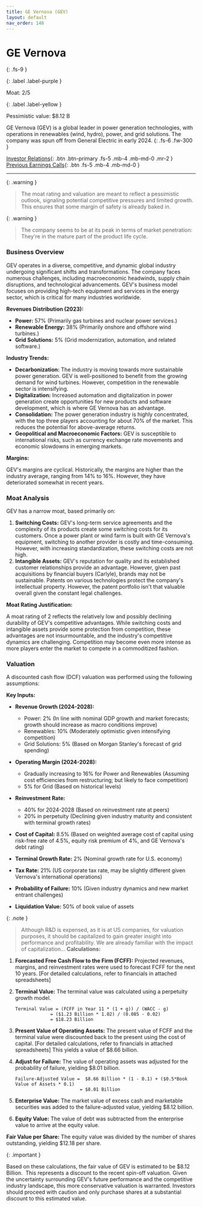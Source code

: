 ```yaml
---
title: GE Vernova (GEV)
layout: default
nav_order: 148
---
```


# GE Vernova
{: .fs-9 }

{: .label .label-purple }

Moat: 2/5

{: .label .label-yellow }

Pessimistic value: $8.12 B

GE Vernova (GEV) is a global leader in power generation technologies, with operations in renewables (wind, hydro), power, and grid solutions. The company was spun off from General Electric in early 2024.
{: .fs-6 .fw-300 }

[Investor Relations](https://www.google.com/search?q=GEV+investor+relations){: .btn .btn-primary .fs-5 .mb-4 .mb-md-0 .mr-2 }
[Previous Earnings Calls](https://discountingcashflows.com/company/GEV/transcripts/){: .btn .fs-5 .mb-4 .mb-md-0 }

---

{: .warning } 
>The moat rating and valuation are meant to reflect a pessimistic outlook, signaling potential competitive pressures and limited growth. This ensures that some margin of safety is already baked in.


{: .warning }
> The company seems to be at its peak in terms of market penetration: They're in the mature part of the product life cycle.
### Business Overview

GEV operates in a diverse, competitive, and dynamic global industry undergoing significant shifts and transformations. The company faces numerous challenges, including macroeconomic headwinds, supply chain disruptions, and technological advancements. GEV's business model focuses on providing high-tech equipment and services in the energy sector, which is critical for many industries worldwide.

**Revenues Distribution (2023):**

* **Power:** 57% (Primarily gas turbines and nuclear power services.)
* **Renewable Energy:** 38% (Primarily onshore and offshore wind turbines.)
* **Grid Solutions:** 5% (Grid modernization, automation, and related software.)

**Industry Trends:**

* **Decarbonization:** The industry is moving towards more sustainable power generation. GEV is well-positioned to benefit from the growing demand for wind turbines. However, competition in the renewable sector is intensifying.
* **Digitalization:** Increased automation and digitalization in power generation create opportunities for new products and software development, which is where GE Vernova has an advantage.  
* **Consolidation:** The power generation industry is highly concentrated, with the top three players accounting for about 70% of the market. This reduces the potential for above-average returns.
* **Geopolitical and Macroeconomic Factors:** GEV is susceptible to international risks, such as currency exchange rate movements and economic slowdowns in emerging markets.

**Margins:**

GEV's margins are cyclical. Historically, the margins are higher than the industry average, ranging from 14% to 16%. However, they have deteriorated somewhat in recent years.

### Moat Analysis

GEV has a narrow moat, based primarily on:

1. **Switching Costs:** GEV's long-term service agreements and the complexity of its products create some switching costs for its customers. Once a power plant or wind farm is built with GE Vernova's equipment, switching to another provider is costly and time-consuming. However, with increasing standardization, these switching costs are not high.
2. **Intangible Assets:** GEV's reputation for quality and its established customer relationships provide an advantage. However, given past acquisitions by financial buyers (Carlyle), brands may not be sustainable. Patents on various technologies protect the company's intellectual property. However, the patent portfolio isn't that valuable overall given the constant legal challenges.

**Moat Rating Justification:**

A moat rating of 2 reflects the relatively low and possibly declining durability of GEV's competitive advantages. While switching costs and intangible assets provide some protection from competition, these advantages are not insurmountable, and the industry's competitive dynamics are challenging. Competition may become even more intense as more players enter the market to compete in a commoditized fashion.

### Valuation

A discounted cash flow (DCF) valuation was performed using the following assumptions:

**Key Inputs:**

* **Revenue Growth (2024-2028):**
  * Power: 2% (In line with nominal GDP growth and market forecasts; growth should increase as macro conditions improve)
  * Renewables: 10% (Moderately optimistic given intensifying competition)
  * Grid Solutions: 5% (Based on Morgan Stanley's forecast of grid spending)

* **Operating Margin (2024-2028):**
  * Gradually increasing to 16% for Power and Renewables (Assuming cost efficiencies from restructuring; but likely to face competition)
  * 5% for Grid (Based on historical levels)

* **Reinvestment Rate:**
  * 40% for 2024-2028 (Based on reinvestment rate at peers)
  * 20% in perpetuity (Declining given industry maturity and consistent with terminal growth rates)
* **Cost of Capital:** 8.5% (Based on weighted average cost of capital using risk-free rate of 4.5%, equity risk premium of 4%, and GE Vernova's debt rating)
* **Terminal Growth Rate:** 2% (Nominal growth rate for U.S. economy)
* **Tax Rate:** 21% (US corporate tax rate, may be slightly different given Vernova's international operations)
* **Probability of Failure:** 10% (Given industry dynamics and new market entrant challenges)
* **Liquidation Value:** 50% of book value of assets

{: .note }
> Although R&D is expensed, as it is at US companies, for valuation purposes, it should be capitalized to gain greater insight into performance and profitability. We are already familiar with the impact of capitalization...
**Calculations:**

1. **Forecasted Free Cash Flow to the Firm (FCFF):**  Projected revenues, margins, and reinvestment rates were used to forecast FCFF for the next 10 years. [For detailed calculations, refer to financials in attached spreadsheets]

2. **Terminal Value:** The terminal value was calculated using a perpetuity growth model.

   ```
   Terminal Value = (FCFF in Year 11 * (1 + g)) / (WACC - g)
                = ($1.23 Billion * 1.02) / (0.085 - 0.02)
                = $18.23 Billion
   ```

3. **Present Value of Operating Assets:** The present value of FCFF and the terminal value were discounted back to the present using the cost of capital. [For detailed calculations, refer to financials in attached spreadsheets] This yields a value of $8.66 billion.

4. **Adjust for Failure:** The value of operating assets was adjusted for the probability of failure, yielding $8.01 billion.

   ```
   Failure-Adjusted Value =  $8.66 Billion * (1 - 0.1) + ($0.5*Book Value of Assets * 0.1) 
                           = $8.01 Billion
   ```

5. **Enterprise Value:** The market value of excess cash and marketable securities was added to the failure-adjusted value, yielding $8.12 billion.

6. **Equity Value:** The value of debt was subtracted from the enterprise value to arrive at the equity value.

**Fair Value per Share:** The equity value was divided by the number of shares outstanding, yielding $12.18 per share. 

{: .important }

Based on these calculations, the fair value of GEV is estimated to be $8.12 Billion.  This represents a discount to the recent spin-off valuation. Given the uncertainty surrounding GEV's future performance and the competitive industry landscape, this more conservative valuation is warranted. Investors should proceed with caution and only purchase shares at a substantial discount to this estimated value.